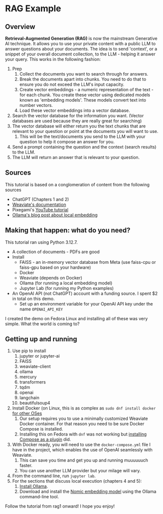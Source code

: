# RAG Example
## Overview
**Retrieval-Augmented Generation (RAG)** is now the mainstream Generative AI technique. It allows you to use your private content with a public LLM to answer questions about your documents. The idea is to send 'context', or a snippet of your overall document collection, to the LLM - helping it answer your query.
This works in the following fashion:
1. Prep
   1. Collect the documents you want to search through for answers.
   2. Break the documents apart into chunks. You need to do that to ensure you do not exceed the LLM's input capacity.
   3. Create vector embeddings - a numeric representation of the text - for each chunk. You create these vector using dedicated models known as 'embedding models'. These models convert text into number vectors.
   4. Load these vector embeddings into a vector database.
2. Search the vector database for the information you want. (Vector databases are used because they are really great for searching)
3. The vector database will either return you the text chunks that are relevant to your question or point at the documents you will want to use. 
   1. This will be the text/documents you send to the LLM with your question to help it compose an answer for you.
4. Send a prompt containing the question and the context (search results) to the LLM.
5. The LLM will return an answer that is relevant to your question.

## Sources
This tutorial is based on a conglomeration of content from the following sources
* ChatGPT (Chapters 1 and 2)
* [Weaviate's documentation](https://weaviate.io/developers/academy/py/starter_text_data/text_rag)
* Pixegami's [YouTube tutorial](https://www.youtube.com/watch?v=2TJxpyO3ei4&t=202s)
* [Ollama's blog post about local embedding](https://ollama.com/blog/embedding-models)

## Making that happen: what do you need?
This tutorial ran using Python 3.12.7.

* A collection of documents - PDFs are good
* Install
  * FAISS - an in-memory vector database from Meta (use faiss-cpu or faiss-gpu based on your hardware)
  * Docker
  * Weaviate (depends on Docker)
  * Ollama (for running a local embedding model)
  * Jupyter Lab (for running my Python examples)
* An OpenAI API (not ChatGPT) account with a funding source. I spent $2 in total on this demo.
   * Set up an environment variable for your OpenAI API key under the name ```OPENAI_API_KEY```

I created the demo on Fedora Linux and installing all of these was very simple. What the world is coming to?

## Getting up and running
1. Use pip to install
   1. jupyter or jupyter-ai
   2. FAISS
   3. weaviate-client
   4. ollama
   5. mercury
   6. transformers
   7. tqdm
   8. openai
   9. langchain
   10. beautifulsoup4
3. Install Docker (on Linux, this is as complex as ```sudo dnf install docker``` [for other OSes](https://docs.docker.com/desktop/)
   1. Our setup requires you to use a minimally customized Weaviate Docker container. For that reason you need to be sure Docker Compose is installed.
   2. Installing this on Fedora with ```dnf``` was not working but [installing Compose as a plugin](https://docs.docker.com/compose/install/standalone/) did.
4. With Docker ready, you will need to use the ```docker-compose.yml``` file I have in the project, which enables the use of OpenAI seamlessly with Weaviate.
   1. This can save you time and get you up and running muuuuuuch faster.
   2. You can use another LLM provider but your milage will vary.
5. From the command line, run ```jupyter lab```.
6. For the sections that discuss local execution (chapters 4 and 5):
   1. [Install Ollama](https://ollama.com/download).
   2. Download and install the [Nomic embedding model](https://ollama.com/library/nomic-embed-text) using the Ollama command-line tool.

Follow the tutorial from rag1 onward! I hope you enjoy!

